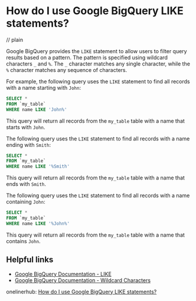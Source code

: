 # How do I use Google BigQuery LIKE statements?
// plain

Google BigQuery provides the `LIKE` statement to allow users to filter query results based on a pattern. The pattern is specified using wildcard characters `_` and `%`. The `_` character matches any single character, while the `%` character matches any sequence of characters.

For example, the following query uses the `LIKE` statement to find all records with a name starting with `John`:

```sql
SELECT *
FROM `my_table`
WHERE name LIKE 'John%'
```

This query will return all records from the `my_table` table with a name that starts with `John`.

The following query uses the `LIKE` statement to find all records with a name ending with `Smith`:

```sql
SELECT *
FROM `my_table`
WHERE name LIKE '%Smith'
```

This query will return all records from the `my_table` table with a name that ends with `Smith`.

The following query uses the `LIKE` statement to find all records with a name containing `John`:

```sql
SELECT *
FROM `my_table`
WHERE name LIKE '%John%'
```

This query will return all records from the `my_table` table with a name that contains `John`.

## Helpful links

- [Google BigQuery Documentation - LIKE](https://cloud.google.com/bigquery/docs/reference/standard-sql/functions-and-operators#like-operator)
- [Google BigQuery Documentation - Wildcard Characters](https://cloud.google.com/bigquery/docs/reference/standard-sql/lexical#wildcard-characters)

onelinerhub: [How do I use Google BigQuery LIKE statements?](https://onelinerhub.com/google-big-query/how-do-i-use-google-bigquery-like-statements)